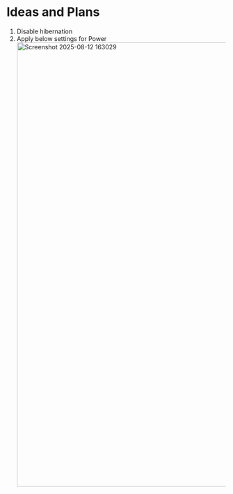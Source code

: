 # Ideas and Plans
1. Disable hibernation
2. Apply below settings for Power
   <img width="1146" height="1023" alt="Screenshot 2025-08-12 163029" src="https://github.com/user-attachments/assets/ce2088f1-0656-4907-9f26-cdb4ae5d225f" />
